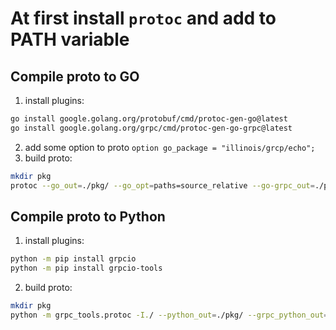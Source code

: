 # At first install `protoc` and add to PATH variable 

## Compile proto to GO

1. install plugins:
```sh
go install google.golang.org/protobuf/cmd/protoc-gen-go@latest
go install google.golang.org/grpc/cmd/protoc-gen-go-grpc@latest
```
2. add some option to proto `option go_package = "illinois/grcp/echo";`
3. build proto:
```sh
mkdir pkg
protoc --go_out=./pkg/ --go_opt=paths=source_relative --go-grpc_out=./pkg/ --go-grpc_opt=paths=source_relative file.proto
```

## Compile proto to Python
1. install plugins:
```sh
python -m pip install grpcio
python -m pip install grpcio-tools
```
2. build proto:
```sh
mkdir pkg
python -m grpc_tools.protoc -I./ --python_out=./pkg/ --grpc_python_out=./pkg/ file.proto
```